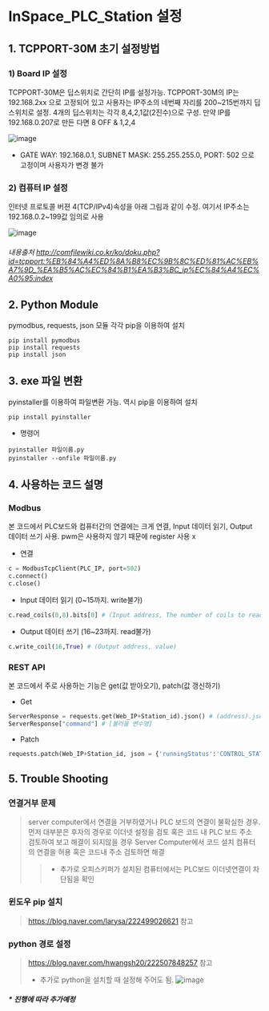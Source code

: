 # InSpace_PLC_Station 설정

## 1. TCPPORT-30M 초기 설정방법

### 1) Board IP 설정
TCPPORT-30M은 딥스위치로 간단히 IP를 설정가능. TCPPORT-30M의 IP는 192.168.2xx 으로 고정되어 있고 사용자는 IP주소의 네번째 자리를 200~215번까지 딥스위치로 설정. 4개의 딥스위치는 각각 8,4,2,1값(2진수)으로 구성. 만약 IP를 192.168.0.207로 만든 다면 8 OFF & 1,2,4 

![image](https://user-images.githubusercontent.com/38932208/148735067-9abbaa7b-d3ab-4776-83f7-b2e2381b14e8.png)

* GATE WAY: 192.168.0.1, SUBNET MASK: 255.255.255.0, PORT: 502 으로 고정이며 사용자가 변경 불가

### 2) 컴퓨터 IP 설정
인터넷 프로토콜 버젼 4(TCP/IPv4)속성을 아래 그림과 같이 수정. 여기서 IP주소는 192.168.0.2~199값 임의로 사용

![image](https://user-images.githubusercontent.com/38932208/148735886-023cb09a-637b-4a8e-ab8e-a41ff0e09b72.png)
###### 내용출처 http://comfilewiki.co.kr/ko/doku.php?id=tcpport:%EB%84%A4%ED%8A%B8%EC%9B%8C%ED%81%AC%EB%A7%9D_%EA%B5%AC%EC%84%B1%EA%B3%BC_ip%EC%84%A4%EC%A0%95:index
  
## 2. Python Module
pymodbus, requests, json 모듈 각각 pip을 이용하여 설치
```
pip install pymodbus
pip install requests
pip install json
```

## 3. exe 파일 변환
pyinstaller를 이용하여 파일변환 가능. 역시 pip을 이용하여 설치
```
pip install pyinstaller
```
* 명령어
```
pyinstaller 파일이름.py
pyinstaller --onfile 파일이름.py
```

## 4. 사용하는 코드 설명
### Modbus
본 코드에서 PLC보드와 컴퓨터간의 연결에는 크게 연결, Input 데이터 읽기, Output 데이터 쓰기 사용. pwm은 사용하지 않기 때문에 register 사용 x
* 연결
```python
c = ModbusTcpClient(PLC_IP, port=502)
c.connect()
c.close()
```
* Input 데이터 읽기 (0~15까지. write불가)
```python
c.read_coils(0,8).bits[0] # (Input address, The number of coils to read)
```
* Output 데이터 쓰기 (16~23까지. read불가)
```python
c.write_coil(16,True) # (Output address, value)
```

### REST API
본 코드에서 주로 사용하는 기능은 get(값 받아오기), patch(값 갱신하기)
* Get
```python
ServerResponse = requests.get(Web_IP+Station_id).json() # (address).json 형태
ServerResponse["command"] # [불러올 변수명]
```
* Patch
```python
requests.patch(Web_IP+Station_id, json = {'runningStatus':'CONTROL_STATUS_CLOSE'}) #(address, 바꿀부분)
```

## 5. Trouble Shooting
### 연결거부 문제
> server computer에서 연결을 거부하였거나 PLC 보드의 연결이 불확실한 경우. 먼저 대부분은 후자의 경우로 이더넷 설정을 검토 혹은 코드 내 PLC 보드 주소 검토하여 보고 해결이 되지않을 경우 Server Computer에서 코드 설치 컴퓨터의 연결을 허용 혹은 코드내 주소 검토하면 해결
> > * 추가로 오피스키퍼가 설치된 컴퓨터에서는 PLC보드 이더넷연결이 차단됨을 확인

### 윈도우 pip 설치
> https://blog.naver.com/larysa/222499026621 참고

### python 경로 설정
> https://blog.naver.com/hwangsh20/222507848257 참고
> * 추가로 python을 설치할 때 설정해 주어도 됨.
> ![image](https://user-images.githubusercontent.com/38932208/148741673-c72bbe71-a16a-42c1-a221-cbb7b606d951.png)

##### * 진행에 따라 추가예정
